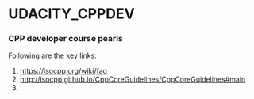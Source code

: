 # UDACITY_CPPDEV
### CPP developer course pearls

Following are the key links:

1. https://isocpp.org/wiki/faq
2. http://isocpp.github.io/CppCoreGuidelines/CppCoreGuidelines#main
3. 
